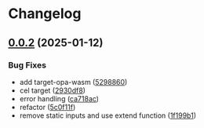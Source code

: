 # Changelog

## [0.0.2](https://github.com/abinnovision/cross-policy/compare/target-opa-wasm-v0.0.1...target-opa-wasm-v0.0.2) (2025-01-12)


### Bug Fixes

* add target-opa-wasm ([5298860](https://github.com/abinnovision/cross-policy/commit/529886037b5e9a633343cbc1e43049c05151891a))
* cel target ([2930df8](https://github.com/abinnovision/cross-policy/commit/2930df83bc741cb173a6b0763b9ee624be76785c))
* error handling ([ca718ac](https://github.com/abinnovision/cross-policy/commit/ca718ac8f2778b585e257d032a8632d3f7d669a1))
* refactor ([5c0f11f](https://github.com/abinnovision/cross-policy/commit/5c0f11f6489817116aeb68781343f65b520b9140))
* remove static inputs and use extend function ([1f199b1](https://github.com/abinnovision/cross-policy/commit/1f199b1662710eaab88bfe1ee071c8ed7c15a72b))
